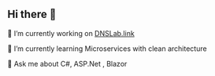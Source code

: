 ## Hi there 👋

🔭 I’m currently working on [DNSLab.link](https://dnslab.link)

🌱 I’m currently learning Microservices with clean architecture

💬 Ask me about C#, ASP.Net , Blazor

